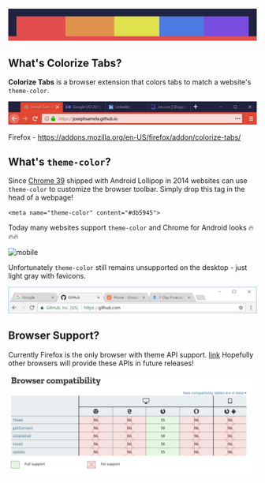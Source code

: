 ![firefox](images/banner.png)

## What's Colorize Tabs?

**Colorize Tabs** is a browser extension that colors tabs to match a website's `theme-color`.

![firefox](images/firefox.gif)

Firefox - https://addons.mozilla.org/en-US/firefox/addon/colorize-tabs/

## What's `theme-color`?

Since [Chrome 39](<https://developers.google.com/web/updates/2014/11/Support-for-theme-color-in-Chrome-39-for-Android>) shipped with Android Lollipop in 2014 websites can use `theme-color` to customize the browser toolbar. Simply drop this tag in the head of a webpage!
```
<meta name="theme-color" content="#db5945">
```
Today many websites support `theme-color` and Chrome for Android looks 🔥🔥🔥

![mobile](images/mobile.gif)

Unfortunately `theme-color` still remains unsupported on the desktop - just light gray with favicons.

![chrome](images/chrome.PNG)

## Browser Support?

Currently Firefox is the only browser with theme API support. [link](https://developer.mozilla.org/en-US/Add-ons/WebExtensions/API/theme#Browser_compatibility) Hopefully other browsers will provide these APIs in future releases!

![chrome](images/compatibility.PNG)
